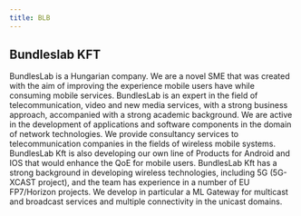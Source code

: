 ```yaml
---
title: BLB
---
```


## Bundleslab KFT

BundlesLab is a Hungarian company. We are a novel SME that was created with the aim of improving the experience
mobile users have while consuming mobile services. BundlesLab is an expert in the field of telecommunication,
video and new media services, with a strong business approach, accompanied with a strong academic background.
We are active in the development of applications and software components in the domain of network technologies.
We provide consultancy services to telecommunication companies in the fields of wireless mobile systems.
BundlesLab Kft is also developing our own line of Products for Android and IOS that would enhance the QoE for
mobile users. BundlesLab Kft has a strong background in developing wireless technologies, including 5G (5G-XCAST project), and the team has experience in a number of EU FP7/Horizon projects. We develop in particular a ML Gateway for multicast and broadcast services and multiple connectivity in the unicast domains.